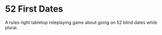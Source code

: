 # 52 First Dates

A rules-light tabletop roleplaying game about going on 52 blind dates while plural.

